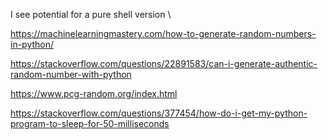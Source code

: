 I see potential for a pure shell version
\


https://machinelearningmastery.com/how-to-generate-random-numbers-in-python/

https://stackoverflow.com/questions/22891583/can-i-generate-authentic-random-number-with-python

https://www.pcg-random.org/index.html


https://stackoverflow.com/questions/377454/how-do-i-get-my-python-program-to-sleep-for-50-milliseconds